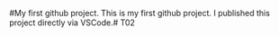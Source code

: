 #My first github project.
This is my first github project. I published this
project directly via VSCode.#   T 0 2  
 